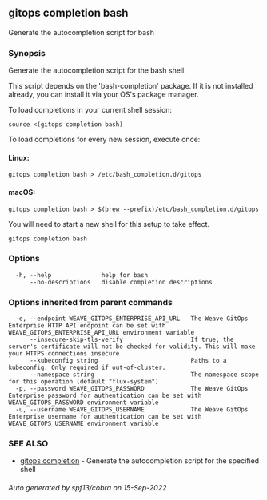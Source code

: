 ## gitops completion bash

Generate the autocompletion script for bash

### Synopsis

Generate the autocompletion script for the bash shell.

This script depends on the 'bash-completion' package.
If it is not installed already, you can install it via your OS's package manager.

To load completions in your current shell session:

	source <(gitops completion bash)

To load completions for every new session, execute once:

#### Linux:

	gitops completion bash > /etc/bash_completion.d/gitops

#### macOS:

	gitops completion bash > $(brew --prefix)/etc/bash_completion.d/gitops

You will need to start a new shell for this setup to take effect.


```
gitops completion bash
```

### Options

```
  -h, --help              help for bash
      --no-descriptions   disable completion descriptions
```

### Options inherited from parent commands

```
  -e, --endpoint WEAVE_GITOPS_ENTERPRISE_API_URL   The Weave GitOps Enterprise HTTP API endpoint can be set with WEAVE_GITOPS_ENTERPRISE_API_URL environment variable
      --insecure-skip-tls-verify                   If true, the server's certificate will not be checked for validity. This will make your HTTPS connections insecure
      --kubeconfig string                          Paths to a kubeconfig. Only required if out-of-cluster.
      --namespace string                           The namespace scope for this operation (default "flux-system")
  -p, --password WEAVE_GITOPS_PASSWORD             The Weave GitOps Enterprise password for authentication can be set with WEAVE_GITOPS_PASSWORD environment variable
  -u, --username WEAVE_GITOPS_USERNAME             The Weave GitOps Enterprise username for authentication can be set with WEAVE_GITOPS_USERNAME environment variable
```

### SEE ALSO

* [gitops completion](gitops_completion.md)	 - Generate the autocompletion script for the specified shell

###### Auto generated by spf13/cobra on 15-Sep-2022
